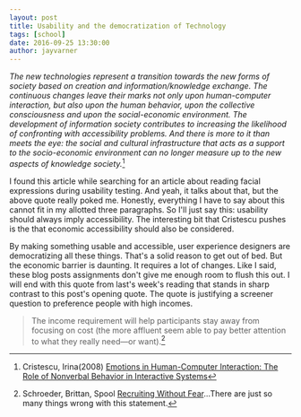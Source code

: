 ```yaml
---
layout: post
title: Usability and the democratization of Technology
tags: [school]
date: 2016-09-25 13:30:00
author: jayvarner
---
```


*The new technologies represent a transition towards the new forms of society based on creation and information/knowledge exchange. The continuous changes leave their marks not only upon human-computer interaction, but also upon the human behavior, upon the collective consciousness and upon the social-economic environment. The development of information society contributes to increasing the likelihood of confronting with accessibility problems. And there is more to it than meets the eye: the social and cultural infrastructure that acts as a support to the socio-economic environment can no longer measure up to the new aspects of knowledge society.*[^article]

[^article]:Cristescu, Irina(2008) [Emotions in Human-Computer Interaction: The Role of Nonverbal Behavior in Interactive Systems](http://revistaie.ase.ro/content/46/S%20-%20Irina%20Cristescu.pdf)

I found this article while searching for an article about reading facial expressions during usability testing. And yeah, it talks about that, but the above quote really poked me. Honestly, everything I have to say about this cannot fit in my allotted three paragraphs. So I'll just say this: usability should always imply accessibility. The interesting bit that Cristescu pushes is the that economic accessibility should also be considered.

By making something usable and accessible, user experience designers are democratizing all these things. That's a solid reason to get out of bed. But the economic barrier is daunting. It requires a lot of changes. Like I said, these blog posts assignments don't give me enough room to flush this out. I will end with this quote from last's week's reading that stands in sharp contrast to this post's opening quote. The quote is justifying a screener question to preference people with high incomes.

>The income requirement will help participants stay away from focusing on
cost (the more affluent seem able to pay better attention to what they really
need—or want).[^jerks]

[^jerks]:Schroeder, Brittan, Spool [Recruiting Without Fear](https://learn.kent.edu/bbcswebdav/pid-5850162-dt-content-rid-53408933_1/courses/22314.201680/Modules/recruiting_without_fear.pdf)...There are just so many things wrong with this statement.
